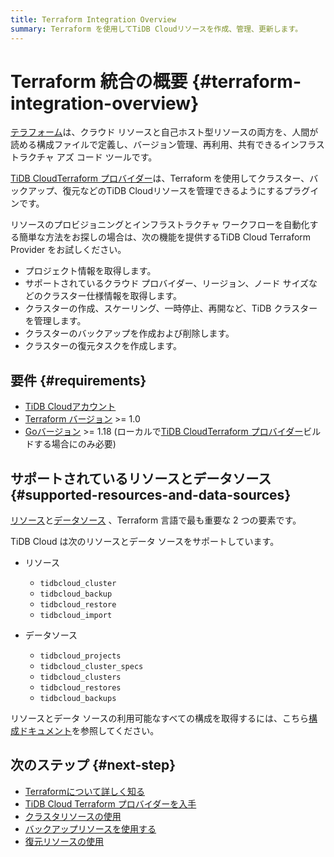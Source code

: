 ```yaml
---
title: Terraform Integration Overview
summary: Terraform を使用してTiDB Cloudリソースを作成、管理、更新します。
---
```


# Terraform 統合の概要 {#terraform-integration-overview}

[テラフォーム](https://www.terraform.io/)は、クラウド リソースと自己ホスト型リソースの両方を、人間が読める構成ファイルで定義し、バージョン管理、再利用、共有できるインフラストラクチャ アズ コード ツールです。

[TiDB CloudTerraform プロバイダー](https://registry.terraform.io/providers/tidbcloud/tidbcloud)は、Terraform を使用してクラスター、バックアップ、復元などのTiDB Cloudリソースを管理できるようにするプラグインです。

リソースのプロビジョニングとインフラストラクチャ ワークフローを自動化する簡単な方法をお探しの場合は、次の機能を提供するTiDB Cloud Terraform Provider をお試しください。

-   プロジェクト情報を取得します。
-   サポートされているクラウド プロバイダー、リージョン、ノード サイズなどのクラスター仕様情報を取得します。
-   クラスターの作成、スケーリング、一時停止、再開など、TiDB クラスターを管理します。
-   クラスターのバックアップを作成および削除します。
-   クラスターの復元タスクを作成します。

## 要件 {#requirements}

-   [TiDB Cloudアカウント](https://tidbcloud.com/free-trial)
-   [Terraform バージョン](https://www.terraform.io/downloads.html) &gt;= 1.0
-   [Goバージョン](https://golang.org/doc/install) &gt;= 1.18 (ローカルで[TiDB CloudTerraform プロバイダー](https://github.com/tidbcloud/terraform-provider-tidbcloud)ビルドする場合にのみ必要)

## サポートされているリソースとデータソース {#supported-resources-and-data-sources}

[リソース](https://www.terraform.io/language/resources)と[データソース](https://www.terraform.io/language/data-sources) 、Terraform 言語で最も重要な 2 つの要素です。

TiDB Cloud は次のリソースとデータ ソースをサポートしています。

-   リソース

    -   `tidbcloud_cluster`
    -   `tidbcloud_backup`
    -   `tidbcloud_restore`
    -   `tidbcloud_import`

-   データソース

    -   `tidbcloud_projects`
    -   `tidbcloud_cluster_specs`
    -   `tidbcloud_clusters`
    -   `tidbcloud_restores`
    -   `tidbcloud_backups`

リソースとデータ ソースの利用可能なすべての構成を取得するには、こちら[構成ドキュメント](https://registry.terraform.io/providers/tidbcloud/tidbcloud/latest/docs)を参照してください。

## 次のステップ {#next-step}

-   [Terraformについて詳しく知る](https://www.terraform.io/docs)
-   [TiDB Cloud Terraform プロバイダーを入手](/tidb-cloud/terraform-get-tidbcloud-provider.md)
-   [クラスタリソースの使用](/tidb-cloud/terraform-use-cluster-resource.md)
-   [バックアップリソースを使用する](/tidb-cloud/terraform-use-backup-resource.md)
-   [復元リソースの使用](/tidb-cloud/terraform-use-restore-resource.md)
